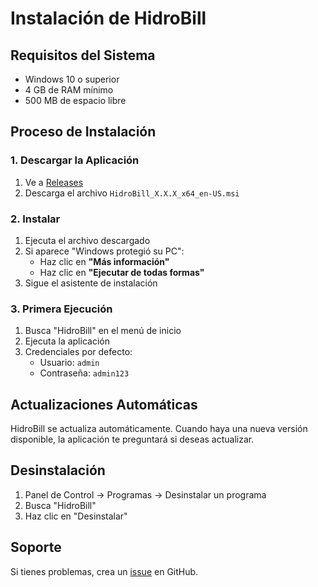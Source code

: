 # Instalación de HidroBill

## Requisitos del Sistema

- Windows 10 o superior
- 4 GB de RAM mínimo
- 500 MB de espacio libre

## Proceso de Instalación

### 1. Descargar la Aplicación

1. Ve a [Releases](https://github.com/Kent-Probe/hidrobill/releases/latest)
2. Descarga el archivo `HidroBill_X.X.X_x64_en-US.msi`

### 2. Instalar

1. Ejecuta el archivo descargado
2. Si aparece "Windows protegió su PC":
   - Haz clic en **"Más información"**
   - Haz clic en **"Ejecutar de todas formas"**
3. Sigue el asistente de instalación

### 3. Primera Ejecución

1. Busca "HidroBill" en el menú de inicio
2. Ejecuta la aplicación
3. Credenciales por defecto:
   - Usuario: `admin`
   - Contraseña: `admin123`

## Actualizaciones Automáticas

HidroBill se actualiza automáticamente. Cuando haya una nueva versión disponible, la aplicación te preguntará si deseas actualizar.

## Desinstalación

1. Panel de Control → Programas → Desinstalar un programa
2. Busca "HidroBill"
3. Haz clic en "Desinstalar"

## Soporte

Si tienes problemas, crea un [issue](https://github.com/Kent-Probe/hidrobill/issues) en GitHub.

